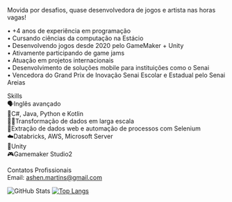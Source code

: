 Movida por desafios, quase desenvolvedora de jogos e artista nas horas vagas!  

• +4 anos de experiência em programação  
• Cursando ciências da computação na Estácio   
• Desenvolvendo jogos desde 2020 pelo GameMaker + Unity  
• Ativamente participando de game jams  
• Atuação em projetos internacionais  
• Desenvolvimento de soluções mobile para instituições como o Senai  
• Vencedora do Grand Prix de Inovação Senai Escolar e Estadual pelo Senai Areias  

Skills  
🗣️Inglês avançado  
🥶C#, Java, Python e Kotlin  
😶‍🌫️Transformação de dados em larga escala  
🐉Extração de dados web e automação de processos com Selenium  
☁️Databricks, AWS, Microsoft Server  
🧊Unity   
🎮Gamemaker Studio2  

Contatos Profissionais  
Email: ashen.martins@gmail.com  

![GitHub Stats](https://github-readme-stats.vercel.app/api?username=ashcrysis&theme=tokyonight)
[![Top Langs](https://github-readme-stats.vercel.app/api/top-langs/?username=ashcrysis&layout=compact)](https://github.com/anuraghazra/github-readme-stats)

